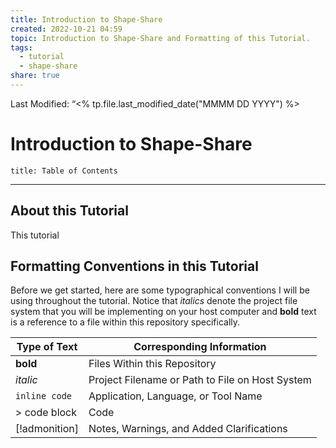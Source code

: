 ```yaml
---  
title: Introduction to Shape-Share  
created: 2022-10-21 04:59  
topic: Introduction to Shape-Share and Formatting of this Tutorial.  
tags:  
  - tutorial  
  - shape-share  
share: true  
---  
```

  
Last Modified: “<% tp.file.last_modified_date("MMMM DD YYYY") %>  
  
# Introduction to Shape-Share  
  
```toc  
title: Table of Contents  
```  
---  
##  About this Tutorial  
  
This tutorial   
  
  
  
## Formatting Conventions in this Tutorial  
  
Before we get started, here are some typographical conventions I will be using throughout the tutorial. Notice that *italics* denote the project file system that you will be implementing on your host computer and **bold** text is a reference to a file within this repository specifically.   
  
| Type of Text    | Corresponding Information                                        |  
| ------------- | ----------------------------------------------- |  
| **bold**      | Files Within this Repository            |  
| *italic*      | Project Filename or Path to File on Host System |  
| `inline code` | Application, Language, or Tool Name                           |  
| > code block  | Code                                            |  
| [!admonition] | Notes, Warnings, and Added Clarifications                                                |  
  
  
